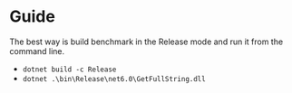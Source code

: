# Guide

The best way is build benchmark in the Release mode and run it from the command line.

- `dotnet build -c Release`
- `dotnet .\bin\Release\net6.0\GetFullString.dll`